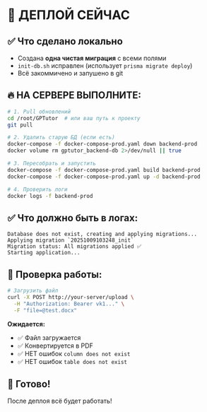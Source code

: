 # 🚀 ДЕПЛОЙ СЕЙЧАС

## ✅ Что сделано локально

- Создана **одна чистая миграция** с всеми полями
- `init-db.sh` исправлен (использует `prisma migrate deploy`)
- Всё закоммичено и запушено в git

## 🔥 НА СЕРВЕРЕ ВЫПОЛНИТЕ:

```bash
# 1. Pull обновлений
cd /root/GPTutor  # или ваш путь к проекту
git pull

# 2. Удалить старую БД (если есть)
docker-compose -f docker-compose-prod.yaml down backend-prod
docker volume rm gptutor_backend-db 2>/dev/null || true

# 3. Пересобрать и запустить
docker-compose -f docker-compose-prod.yaml build backend-prod
docker-compose -f docker-compose-prod.yaml up -d backend-prod

# 4. Проверить логи
docker logs -f backend-prod
```

## ✅ Что должно быть в логах:

```
Database does not exist, creating and applying migrations...
Applying migration `20251009103248_init`
Migration status: All migrations applied ✅
Starting application...
```

## 🎯 Проверка работы:

```bash
# Загрузить файл
curl -X POST http://your-server/upload \
  -H "Authorization: Bearer vk1..." \
  -F "file=@test.docx"
```

**Ожидается:**
- ✅ Файл загружается
- ✅ Конвертируется в PDF  
- ✅ НЕТ ошибок `column does not exist`
- ✅ НЕТ ошибок `table does not exist`

## 🎉 Готово!

После деплоя всё будет работать!

